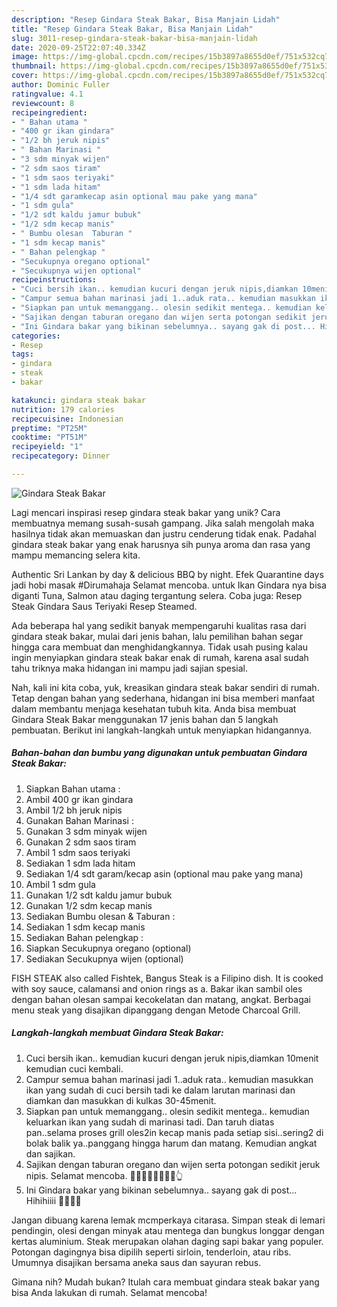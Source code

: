 ```yaml
---
description: "Resep Gindara Steak Bakar, Bisa Manjain Lidah"
title: "Resep Gindara Steak Bakar, Bisa Manjain Lidah"
slug: 3011-resep-gindara-steak-bakar-bisa-manjain-lidah
date: 2020-09-25T22:07:40.334Z
image: https://img-global.cpcdn.com/recipes/15b3897a8655d0ef/751x532cq70/gindara-steak-bakar-foto-resep-utama.jpg
thumbnail: https://img-global.cpcdn.com/recipes/15b3897a8655d0ef/751x532cq70/gindara-steak-bakar-foto-resep-utama.jpg
cover: https://img-global.cpcdn.com/recipes/15b3897a8655d0ef/751x532cq70/gindara-steak-bakar-foto-resep-utama.jpg
author: Dominic Fuller
ratingvalue: 4.1
reviewcount: 8
recipeingredient:
- " Bahan utama "
- "400 gr ikan gindara"
- "1/2 bh jeruk nipis"
- " Bahan Marinasi "
- "3 sdm minyak wijen"
- "2 sdm saos tiram"
- "1 sdm saos teriyaki"
- "1 sdm lada hitam"
- "1/4 sdt garamkecap asin optional mau pake yang mana"
- "1 sdm gula"
- "1/2 sdt kaldu jamur bubuk"
- "1/2 sdm kecap manis"
- " Bumbu olesan  Taburan "
- "1 sdm kecap manis"
- " Bahan pelengkap "
- "Secukupnya oregano optional"
- "Secukupnya wijen optional"
recipeinstructions:
- "Cuci bersih ikan.. kemudian kucuri dengan jeruk nipis,diamkan 10menit kemudian cuci kembali."
- "Campur semua bahan marinasi jadi 1..aduk rata.. kemudian masukkan ikan yang sudah di cuci bersih tadi ke dalam larutan marinasi dan diamkan dan masukkan di kulkas 30-45menit."
- "Siapkan pan untuk memanggang.. olesin sedikit mentega.. kemudian keluarkan ikan yang sudah di marinasi tadi. Dan taruh diatas pan..selama proses grill oles2in kecap manis pada setiap sisi..sering2 di bolak balik ya..panggang hingga harum dan matang. Kemudian angkat dan sajikan."
- "Sajikan dengan taburan oregano dan wijen serta potongan sedikit jeruk nipis. Selamat mencoba. 🙏🙏🤗🤗🥰🥰💪💪👆"
- "Ini Gindara bakar yang bikinan sebelumnya.. sayang gak di post... Hihihiiii 🤭🤭🤭🤭"
categories:
- Resep
tags:
- gindara
- steak
- bakar

katakunci: gindara steak bakar 
nutrition: 179 calories
recipecuisine: Indonesian
preptime: "PT25M"
cooktime: "PT51M"
recipeyield: "1"
recipecategory: Dinner

---
```



![Gindara Steak Bakar](https://img-global.cpcdn.com/recipes/15b3897a8655d0ef/751x532cq70/gindara-steak-bakar-foto-resep-utama.jpg)

Lagi mencari inspirasi resep gindara steak bakar yang unik? Cara membuatnya memang susah-susah gampang. Jika salah mengolah maka hasilnya tidak akan memuaskan dan justru cenderung tidak enak. Padahal gindara steak bakar yang enak harusnya sih punya aroma dan rasa yang mampu memancing selera kita.

Authentic Sri Lankan by day &amp; delicious BBQ by night. Efek Quarantine days jadi hobi masak #Dirumahaja Selamat mencoba. untuk Ikan Gindara nya bisa diganti Tuna, Salmon atau daging tergantung selera. Coba juga: Resep Steak Gindara Saus Teriyaki Resep Steamed.

Ada beberapa hal yang sedikit banyak mempengaruhi kualitas rasa dari gindara steak bakar, mulai dari jenis bahan, lalu pemilihan bahan segar hingga cara membuat dan menghidangkannya. Tidak usah pusing kalau ingin menyiapkan gindara steak bakar enak di rumah, karena asal sudah tahu triknya maka hidangan ini mampu jadi sajian spesial.


Nah, kali ini kita coba, yuk, kreasikan gindara steak bakar sendiri di rumah. Tetap dengan bahan yang sederhana, hidangan ini bisa memberi manfaat dalam membantu menjaga kesehatan tubuh kita. Anda bisa membuat Gindara Steak Bakar menggunakan 17 jenis bahan dan 5 langkah pembuatan. Berikut ini langkah-langkah untuk menyiapkan hidangannya.

<!--inarticleads1-->

##### Bahan-bahan dan bumbu yang digunakan untuk pembuatan Gindara Steak Bakar:

1. Siapkan  Bahan utama :
1. Ambil 400 gr ikan gindara
1. Ambil 1/2 bh jeruk nipis
1. Gunakan  Bahan Marinasi :
1. Gunakan 3 sdm minyak wijen
1. Gunakan 2 sdm saos tiram
1. Ambil 1 sdm saos teriyaki
1. Sediakan 1 sdm lada hitam
1. Sediakan 1/4 sdt garam/kecap asin (optional mau pake yang mana)
1. Ambil 1 sdm gula
1. Gunakan 1/2 sdt kaldu jamur bubuk
1. Gunakan 1/2 sdm kecap manis
1. Sediakan  Bumbu olesan &amp; Taburan :
1. Sediakan 1 sdm kecap manis
1. Sediakan  Bahan pelengkap :
1. Siapkan Secukupnya oregano (optional)
1. Sediakan Secukupnya wijen (optional)


FISH STEAK also called Fishtek, Bangus Steak is a Filipino dish. It is cooked with soy sauce, calamansi and onion rings as a. Bakar ikan sambil oles dengan bahan olesan sampai kecokelatan dan matang, angkat. Berbagai menu steak yang disajikan dipanggang dengan Metode Charcoal Grill. 

<!--inarticleads2-->

##### Langkah-langkah membuat Gindara Steak Bakar:

1. Cuci bersih ikan.. kemudian kucuri dengan jeruk nipis,diamkan 10menit kemudian cuci kembali.
1. Campur semua bahan marinasi jadi 1..aduk rata.. kemudian masukkan ikan yang sudah di cuci bersih tadi ke dalam larutan marinasi dan diamkan dan masukkan di kulkas 30-45menit.
1. Siapkan pan untuk memanggang.. olesin sedikit mentega.. kemudian keluarkan ikan yang sudah di marinasi tadi. Dan taruh diatas pan..selama proses grill oles2in kecap manis pada setiap sisi..sering2 di bolak balik ya..panggang hingga harum dan matang. Kemudian angkat dan sajikan.
1. Sajikan dengan taburan oregano dan wijen serta potongan sedikit jeruk nipis. Selamat mencoba. 🙏🙏🤗🤗🥰🥰💪💪👆
1. Ini Gindara bakar yang bikinan sebelumnya.. sayang gak di post... Hihihiiii 🤭🤭🤭🤭


Jangan dibuang karena lemak mcmperkaya citarasa. Simpan steak di lemari pendingin, olesi dengan minyak atau mentega dan bungkus longgar dengan kertas aluminium. Steak merupakan olahan daging sapi bakar yang populer. Potongan dagingnya bisa dipilih seperti sirloin, tenderloin, atau ribs. Umumnya disajikan bersama aneka saus dan sayuran rebus. 

Gimana nih? Mudah bukan? Itulah cara membuat gindara steak bakar yang bisa Anda lakukan di rumah. Selamat mencoba!
